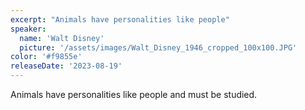 ```yaml
---
excerpt: "Animals have personalities like people"
speaker:
  name: 'Walt Disney'
  picture: '/assets/images/Walt_Disney_1946_cropped_100x100.JPG'
color: '#f9855e'
releaseDate: '2023-08-19'
---
```

Animals have personalities like people and must be studied.
